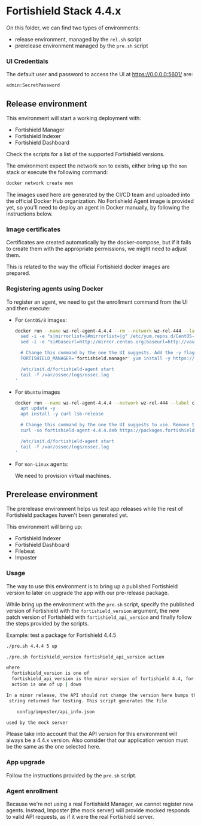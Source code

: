 # Fortishield Stack 4.4.x

On this folder, we can find two types of environments:

- release environment, managed by the `rel.sh` script
- prerelease environment managed by the `pre.sh` script

### UI Credentials

The default user and password to access the UI at https://0.0.0.0:5601/ are:

```
admin:SecretPassword
```

## Release environment

This environment will start a working deployment with:

- Fortishield Manager
- Fortishield Indexer
- Fortishield Dashboard

Check the scripts for a list of the supported Fortishield versions.

The environment expect the network `mon` to exists, either bring up the
`mon` stack or execute the following command:

```bash
docker network create mon
```

The images used here are generated by the CI/CD team and uploaded into
the official Docker Hub organization. No Fortishield Agent image is provided yet,
so you'll need to deploy an agent in Docker manually, by following the
instructions below.

### Image certificates

Certificates are created automatically by the docker-compose, but if
it fails to create them with the appropriate permissions, we might need
to adjust them.

This is related to the way the official Fortishield docker images are
prepared.

### Registering agents using Docker

To register an agent, we need to get the enrollment command from the
UI and then execute:

- For `CentOS/8` images:

  ```bash
  docker run --name wz-rel-agent-4.4.4 --rm --network wz-rel-444 --label com.docker.compose.project=wz-rel-444 -d centos:8 bash -c '
    sed -i -e "s|mirrorlist=|#mirrorlist=|g" /etc/yum.repos.d/CentOS-*
    sed -i -e "s|#baseurl=http://mirror.centos.org|baseurl=http://vault.centos.org|g" /etc/yum.repos.d/CentOS-*

    # Change this command by the one the UI suggests. Add the -y flag and remove the `sudo`.
    FORTISHIELD_MANAGER='fortishield.manager' yum install -y https://packages.fortishield.com/4.x/yum5/x86_64/fortishield-agent-4.4.4-1.el5.x86_64.rpm

    /etc/init.d/fortishield-agent start
    tail -f /var/ossec/logs/ossec.log
  '
  ```

- For `Ubuntu` images

  ```bash
  docker run --name wz-rel-agent-4.4.4 --network wz-rel-444 --label com.docker.compose.project=wz-rel-444 -d ubuntu:20.04 bash -c '
    apt update -y
    apt install -y curl lsb-release

    # Change this command by the one the UI suggests to use. Remove the `sudo`.
    curl -so fortishield-agent-4.4.4.deb https://packages.fortishield.com/4.x/apt/pool/main/w/fortishield-agent/fortishield-agent_4.4.4-1_amd64.deb && FORTISHIELD_MANAGER='fortishield.manager' FORTISHIELD_AGENT_GROUP='default' dpkg -i ./fortishield-agent-4.4.4.deb

    /etc/init.d/fortishield-agent start
    tail -f /var/ossec/logs/ossec.log
  '
  ```

- For `non-Linux` agents:

  We need to provision virtual machines.

## Prerelease environment

The prerelease environment helps us test app releases while the rest of
Fortishield packages haven't been generated yet.

This environment will bring up:

- Fortishield Indexer
- Fortishield Dashboard
- Filebeat
- Imposter

### Usage

The way to use this environment is to bring up a published Fortishield version to
later on upgrade the app with our pre-release package.

While bring up the environment with the `pre.sh` script, specify the published
version of Fortishield with the `fortishield_version` argument, the new patch version of
Fortishield with `fortishield_api_version` and finally follow the steps provided by the
scripts.

Example: test a package for Fortishield 4.4.5

```bash
./pre.sh 4.4.4 5 up
```

```bash
./pre.sh fortishield_version fortishield_api_version action

where
  fortishield_version is one of
  fortishield_api_version is the minor version of fortishield 4.4, for example  5 17
  action is one of up | down

In a minor release, the API should not change the version here bumps the API
 string returned for testing. This script generates the file

    config/imposter/api_info.json

used by the mock server
```

Please take into account that the API version for this environment will
always be a 4.4.x version. Also consider that our application version
must be the same as the one selected here.

### App upgrade

Follow the instructions provided by the `pre.sh` script.

### Agent enrollment

Because we're not using a real Fortishield Manager, we cannot register new agents.
Instead, Imposter (the mock server) will provide mocked responds to valid API
requests, as if it were the real Fortishield server.
